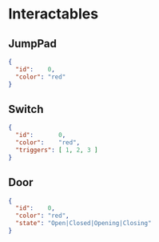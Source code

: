 # Interactables
## JumpPad
```json
{
  "id":    0,
  "color": "red"
}
```

## Switch
```json
{
  "id":       0,
  "color":    "red",
  "triggers": [ 1, 2, 3 ]
}
```

## Door
```json
{
  "id":    0,
  "color": "red",
  "state": "Open|Closed|Opening|Closing"
}
```
